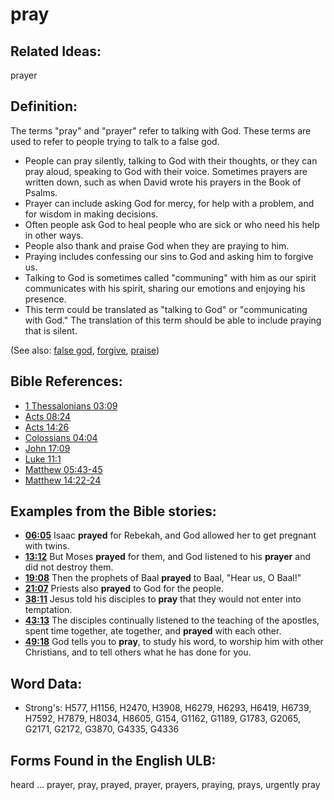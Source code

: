 # pray

## Related Ideas:

prayer

## Definition:

The terms "pray" and "prayer" refer to talking with God. These terms are used to refer to people trying to talk to a false god.

* People can pray silently, talking to God with their thoughts, or they can pray aloud, speaking to God with their voice. Sometimes prayers are written down, such as when David wrote his prayers in the Book of Psalms.
* Prayer can include asking God for mercy, for help with a problem, and for wisdom in making decisions.
* Often people ask God to heal people who are sick or who need his help in other ways.
* People also thank and praise God when they are praying to him.
* Praying includes confessing our sins to God and asking him to forgive us.
* Talking to God is sometimes called "communing" with him as our spirit communicates with his spirit, sharing our emotions and enjoying his presence.
* This term could be translated as "talking to God" or "communicating with God." The translation of this term should be able to include praying that is silent.

(See also: [false god](../kt/falsegod.md), [forgive](../kt/forgive.md), [praise](../other/praise.md))

## Bible References:

* [1 Thessalonians 03:09](rc://en/tn/help/1th/03/09)
* [Acts 08:24](rc://en/tn/help/act/08/24)
* [Acts 14:26](rc://en/tn/help/act/14/26)
* [Colossians 04:04](rc://en/tn/help/col/04/04)
* [John 17:09](rc://en/tn/help/jhn/17/09)
* [Luke 11:1](rc://en/tn/help/luk/11/01)
* [Matthew 05:43-45](rc://en/tn/help/mat/05/43)
* [Matthew 14:22-24](rc://en/tn/help/mat/14/22)

## Examples from the Bible stories:

* __[06:05](rc://en/tn/help/obs/06/05)__ Isaac __prayed__ for Rebekah, and God allowed her to get pregnant with twins.
* __[13:12](rc://en/tn/help/obs/13/12)__ But Moses __prayed__ for them, and God listened to his __prayer__ and did not destroy them.
* __[19:08](rc://en/tn/help/obs/19/08)__ Then the prophets of Baal __prayed__ to Baal, "Hear us, O Baal!"
* __[21:07](rc://en/tn/help/obs/21/07)__ Priests also __prayed__ to God for the people.
* __[38:11](rc://en/tn/help/obs/38/11)__ Jesus told his disciples to __pray__ that they would not enter into temptation.
* __[43:13](rc://en/tn/help/obs/43/13)__ The disciples continually listened to the teaching of the apostles, spent time together, ate together, and __prayed__ with each other.
* __[49:18](rc://en/tn/help/obs/49/18)__ God tells you to __pray__, to study his word, to worship him with other Christians, and to tell others what he has done for you.

## Word Data:

* Strong's: H577, H1156, H2470, H3908, H6279, H6293, H6419, H6739, H7592, H7879, H8034, H8605, G154, G1162, G1189, G1783, G2065, G2171, G2172, G3870, G4335, G4336

## Forms Found in the English ULB:

heard ... prayer, pray, prayed, prayer, prayers, praying, prays, urgently pray
